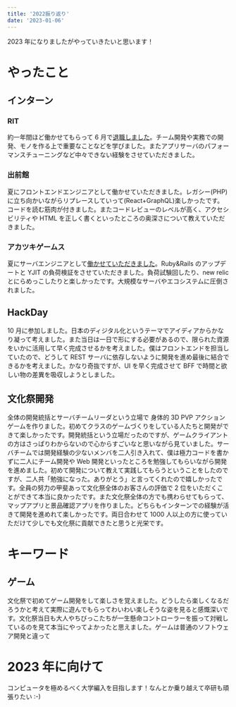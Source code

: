 ```yaml
---
title: '2022振り返り'
date: '2023-01-06'
---
```


2023 年になりましたがやっていきたいと思います！

# やったこと

## インターン

### RIT

約一年間ほど働かせてもらって 6 月で[退職しました](https://note.com/rit_inc/n/n327e5594b637)。チーム開発や実務での開発、モノを作る上で重要なことなどを学びました。またアプリサーバのパフォーマンスチューニングなど中々できない経験をさせていただきました。

### 出前館

夏にフロントエンドエンジニアとして働かせていただきました。レガシー(PHP)に立ち向かいながらリプレースしていって(React+GraphQL)楽しかったです。コードを読む筋肉が付きました。またコードレビューのレベルが高く、アクセシビリティや HTML を正しく書くといったところの奥深さについて教えていただきました。

### アカツキゲームス

夏にサーバエンジニアとして[働かせていただきました](https://hackerslab.aktsk.jp/2022/09/26/183545)。Ruby&Rails のアップデートと YJIT の負荷検証をさせていただきました。負荷試験回したり、new relic とにらめっこしたりと楽しかったです。大規模なサーバやエコシステムに圧倒されました。

## HackDay

10 月に参加しました。日本のディジタル化というテーマでアイディアからかなり凝って考えました。また当日は一日で形にする必要があるので、限られた資源をいかに活用して早く完成させるかを考えました。僕はフロントエンドを担当していたので、どうして REST サーバに依存しないように開発を進め最後に結合できるかを考えました。かなり奇抜ですが、UI を早く完成させて BFF で時間と欲しい物の差異を吸収しようとしました。

## 文化祭開発

全体の開発統括とサーバチームリーダという立場で 身体的 3D PVP アクションゲームを作りました。初めてクラスのゲームづくりをしている人たちと開発ができて楽しかったです。開発統括という立場だったのですが、ゲームクライアントの方はさっぱりわからないので心からすごいなと思いながら見ていました。サーバチームでは開発経験の少ないメンバを二人引き入れて、僕は極力コードを書かずに二人にチーム開発や Web 開発といったところを勉強してもらいながら開発を進めました。初めて開発について教えて実践してもらうということをしたのですが、二人共「勉強になった。ありがとう」と言ってくれたので嬉しかったです。全員の努力の甲斐あって文化祭全体のお客さんの評価で 2 位をいただくことができて本当に良かったです。また文化祭全体の方でも携わらせてもらって、マップアプリと景品確認アプリを作りました。どちらもインターンでの経験が活きて開発を進めれて楽しかったです。両日合わせて 1000 人以上の方に使っていただけて少しでも文化祭に貢献できたと思うと光栄です。

# キーワード

## ゲーム

文化祭で初めてゲーム開発をして楽しさを覚えました。どうしたら楽しくなるだろうかと考えて実際に遊んでもらってわいわい楽しそうな姿を見ると感慨深いです。文化祭当日も大人やちびっこたちが一生懸命コントローラーを振って対戦しているのを見て本当にやってよかったと思えました。ゲームは普通のソフトウェア開発と違って

# 2023 年に向けて

コンピュータを極めるべく大学編入を目指します！なんとか乗り越えて卒研も頑張りたい :-)
